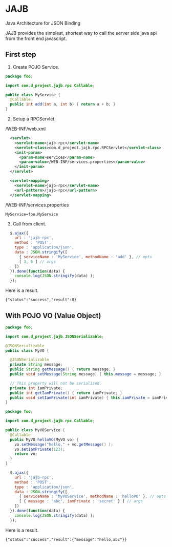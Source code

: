 JAJB
===
Java Architecture for JSON Binding

JAJB provides the simplest, shortest way to call the server side java api from the front end javascript.

## First step

1. Create POJO Service.

```java
package foo;

import com.d_project.jajb.rpc.Callable;

public class MyService {
  @Callable
  public int add(int a, int b) { return a + b; }
}
```

2. Setup a RPCServlet.

/WEB-INF/web.xml
```xml
  <servlet>
    <servlet-name>jajb-rpc</servlet-name>
    <servlet-class>com.d_project.jajb.rpc.RPCServlet</servlet-class>
    <init-param>
      <param-name>services</param-name>
      <param-value>/WEB-INF/services.properties</param-value>
    </init-param>
  </servlet>

  <servlet-mapping>
    <servlet-name>jajb-rpc</servlet-name>
    <url-pattern>/jajb-rpc</url-pattern>
  </servlet-mapping>
```

/WEB-INF/services.properties
```properties
MyService=foo.MyService
```

3. Call from client.

```javascript
  $.ajax({
    url : 'jajb-rpc',
    method : 'POST',
    type : 'application/json',
    data : JSON.stringify([
      { serviceName : 'MyService', methodName : 'add' }, // opts
      [ 3, 5 ] // args
    ])
  }).done(function(data) {
    console.log(JSON.stringify(data) );
  });
```

Here is a result.

```
{"status":"success","result":8}
```

## With POJO VO (Value Object)

```java
package foo;

import com.d_project.jajb.JSONSerializable;

@JSONSerializable
public class MyVO {

  @JSONSerializable
  private String message;
  public String getMessage() { return message; }
  public void setMessage(String message) { this.message = message; }

  // This property will not be serialized.
  private int iamPrivate;
  public int getIamPrivate() { return iamPrivate; }
  public void setIamPrivate(int iamPrivate) { this.iamPrivate = iamPrivate; }
}
```

```java
package foo;

import com.d_project.jajb.rpc.Callable;

public class MyVOService {
  @Callable
  public MyVO helloVO(MyVO vo) {
    vo.setMessage("hello," + vo.getMessage() );
    vo.setIamPrivate(123);
    return vo;
  }
}
```

```javascript
  $.ajax({
    url : 'jajb-rpc',
    method : 'POST',
    type : 'application/json',
    data : JSON.stringify([
      { serviceName : 'MyVOService', methodName : 'helloVO' }, // opts
      [ { message : 'abc', iamPrivate : 'secret' } ] // args
    ])
  }).done(function(data) {
    console.log(JSON.stringify(data) );
  });
```

Here is a result.

```
{"status":"success","result":{"message":"hello,abc"}}
```


